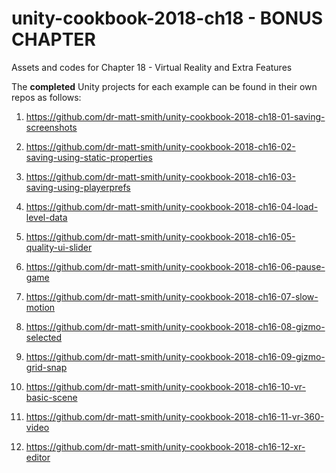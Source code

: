 # unity-cookbook-2018-ch18 - BONUS CHAPTER
Assets and codes for Chapter 18 - Virtual Reality and Extra Features

The **completed** Unity projects for each example can be found in their own repos as follows:

1. https://github.com/dr-matt-smith/unity-cookbook-2018-ch18-01-saving-screenshots

1. https://github.com/dr-matt-smith/unity-cookbook-2018-ch16-02-saving-using-static-properties

1. https://github.com/dr-matt-smith/unity-cookbook-2018-ch16-03-saving-using-playerprefs

1. https://github.com/dr-matt-smith/unity-cookbook-2018-ch16-04-load-level-data

1. https://github.com/dr-matt-smith/unity-cookbook-2018-ch16-05-quality-ui-slider

1. https://github.com/dr-matt-smith/unity-cookbook-2018-ch16-06-pause-game

1. https://github.com/dr-matt-smith/unity-cookbook-2018-ch16-07-slow-motion

1. https://github.com/dr-matt-smith/unity-cookbook-2018-ch16-08-gizmo-selected

1. https://github.com/dr-matt-smith/unity-cookbook-2018-ch16-09-gizmo-grid-snap

1. https://github.com/dr-matt-smith/unity-cookbook-2018-ch16-10-vr-basic-scene

1. https://github.com/dr-matt-smith/unity-cookbook-2018-ch16-11-vr-360-video

1. https://github.com/dr-matt-smith/unity-cookbook-2018-ch16-12-xr-editor

